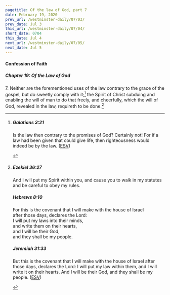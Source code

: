```yaml
---
pagetitle: Of the law of God, part 7
date: February 19, 2020
prev_url: /westminster-daily/07/03/
prev_date: Jul 3
this_url: /westminster-daily/07/04/
short_date: 0704
this_date: Jul 4
next_url: /westminster-daily/07/05/
next_date: Jul 5
---
```


#### Confession of Faith

##### Chapter 19: Of the Law of God

7\. Neither are the forementioned uses of the law contrary to the grace of the gospel, but do sweetly comply with it;[^fnref:wcf1] the Spirit of Christ subduing and enabling the will of man to do that freely, and cheerfully, which the will of God, revealed in the law, requireth to be done.[^fnref:wcf2]

[^fnref:wcf1]: <div class="esv"><h5>Galatians 3:21</h5> <div class="esv-text"><p id="p48003021.01-1">Is the law then contrary to the promises of God? Certainly not! For if a law had been given that could give life, then righteousness would indeed be by the law.  (<a href="http://www.esv.org" class="copyright">ESV</a>)</p> </div> </div>

[^fnref:wcf2]: <div class="esv"><h5>Ezekiel 36:27</h5> <div class="esv-text"><p id="p26036027.01-1">And I will put my Spirit within you, and cause you to walk in my statutes and be careful to obey my rules.</p> </div><h5>Hebrews 8:10</h5> <div class="esv-text"><div class="block-indent"> <p class="line-group" id="p58008010.01-2">For this is the covenant that I will make with the house of Israel<br /> <span class="indent"></span>after those days, declares the Lord:<br /> I will put my laws into their minds,<br /> <span class="indent"></span>and write them on their hearts,<br /> and I will be their God,<br /> <span class="indent"></span>and they shall be my people.</p> </div> </div><h5>Jeremiah 31:33</h5> <div class="esv-text"><p id="p24031033.01-3">But this is the covenant that I will make with the house of Israel after those days, declares the <span class="small-caps">Lord</span>: I will put my law within them, and I will write it on their hearts. And I will be their God, and they shall be my people.  (<a href="http://www.esv.org" class="copyright">ESV</a>)</p> </div> </div>

